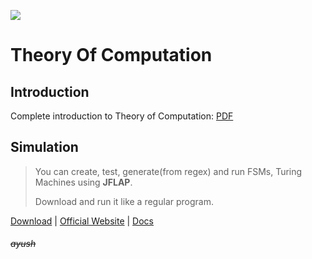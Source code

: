 [![](https://forthebadge.com/images/badges/certified-snoop-lion.svg)](https://www.youtube.com/watch?v=LlU4FuIJT2k "( ͡° ͜ʖ ͡°)")

# Theory Of Computation

## **Introduction**

Complete introduction to Theory of Computation: [PDF](https://git.io/fxf3Y)

## **Simulation**

> You can create, test, generate(from regex) and run FSMs, Turing Machines using **JFLAP**.
> 
> Download and run it like a regular program.

 [Download](https://raw.githubusercontent.com/hsuay/College/master/Theory%20Of%20Computation/JFLAP7.1.jar) | [Official Website](http://www.jflap.org/) | [Docs](http://www.jflap.org/tutorial/)

###### ~~ayush~~
